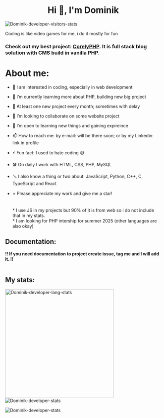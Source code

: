 <h1 align="center">Hi 👋, I'm Dominik </h1>
<p align="left"> <img src="https://komarev.com/ghpvc/?username=Dominik-devekoper&label=Profile%20views&color=0e75b6&style=flat" alt="Dominik-developer-visitors-stats" /> </p>

Coding is like video games for me, i do it mostly for fun

### Check out my best project: [CorelyPHP](https://github.com/Dominik-developer/CorelyPHP). It is full stack blog solution with CMS build in vanilla PHP.

# About me:

<!-- - 👋 Hi, I’m @Dominik-developer -->
- 👀 I am interested in coding, especially in web development
- 🌱 I’m currently learning more about PHP, building new big project 
- 🧩 At least one new project every month; sometimes with delay
- 💞️ I’m looking to collaborate on some website project
- 🤲 I’m open to learning new things and gaining expireince
- 📫 How to reach me: by e-mail: will be there soon; or by my Linkedin: link in profile <!--linkedin.com/in/dominik-szczepański-2a5287294-->
- ⚡ Fun fact: I used to hate coding 😅
- 🛠 On daily I work with HTML, CSS, PHP, MySQL
- 🪛 I also know a thing or two about: JavaScript, Python, C++, C, TypeScript and React
- ⭐️ Please appreciate my work and give me a star!

  <br> * I use JS in my projects but 90% of it is from web so i do not include that in my stats.
  <br> * I am looking for PHP intership for summer 2025 (other languages are also okay)


## Documentation: 
  <b>‼️ If you need documentation to project create issue, tag me and I will add it. ‼️</b>
  <br><br>
  
 <!-- <br><b>=== GETTING BACK ON GITHUB‼️ === </b> -->

## My stats: 
<p><img align="left" width="350px" src="https://github-readme-stats.vercel.app/api/top-langs?username=Dominik-developer&show_icons=true&locale=en&layout=compact&hide=javascript,scss" alt="Dominik-developer-lang-stats" /></p>
<!-- &theme=tokyonight -->
<p>&nbsp;<img align="center" src="https://github-readme-stats.vercel.app/api?username=Dominik-developer&show_icons=true&locale=en" alt="Dominik-developer-stats" /></p>
<p><img align="center" src="https://github-readme-streak-stats.herokuapp.com/?user=Dominik-developer&show_icons=true&locale=en" alt="Dominik-developer-stats" /></p>
